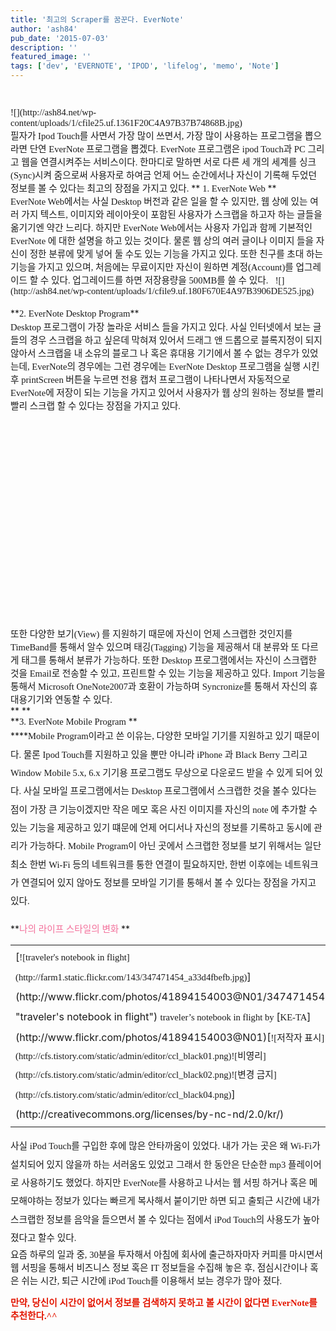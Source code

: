 ```yaml
---
title: '최고의 Scraper를 꿈꾼다. EverNote'
author: 'ash84'
pub_date: '2015-07-03'
description: ''
featured_image: ''
tags: ['dev', 'EVERNOTE', 'IPOD', 'lifelog', 'memo', 'Note']
---
```



<div style="line-height: 2; "><span style="FONT-FAMILY: Dotum"><span style="font-size: 11pt; "><span style="font-family: Dotum; ">﻿</span></span><span style="FONT-SIZE: 10pt"><span style="font-size: 11pt; "><span style="font-family: Dotum; ">﻿</span></span></span></span></div><div style="line-height: 2; "></div><span style="font-size: 11pt; "><span style="font-family: Dotum; ">![](http://ash84.net/wp-content/uploads/1/cfile25.uf.1361F20C4A97B37B74868B.jpg)</span></span>

<div style="line-height: 2; "></div><div style="line-height: 2; "></div><span style="font-size: 11pt; "><span style="font-family: Dotum; ">필자가 Ipod Touch를 사면서 가장 많이 쓰면서, 가장 많이 사용하는 프로그램을 뽑으라면 단연 EverNote 프로그램을 뽑겠다. EverNote 프로그램은 ipod Touch과 PC 그리고 웹을 연결시켜주는 서비스이다. 한마디로 말하면 서로 다른 세 개의 세계를 싱크(Sync)시켜 줌으로써 사용자로 하여금 언제 어느 순간에서나 자신이 기록해 두었던 정보를 볼 수 있다는 최고의 장점을 가지고 있다. </span></span>  
**  
<span style="font-size: 11pt; "><span style="font-family: Dotum; ">  
 1. EverNote Web </span></span>**

<div style="line-height: 2; "></div><div style="line-height: 2; "></div><span style="font-size: 11pt; "><span style="font-family: Dotum; ">EverNote Web에서는 사실 Desktop 버전과 같은 일을 할 수 있지만, 웹 상에 있는 여러 가지 텍스트, 이미지와 레이아웃이 포함된 사용자가 스크랩을 하고자 하는 글들을 옮기기엔 약간 느리다. 하지만 EverNote Web에서는 사용자 가입과 함께 기본적인 EverNote 에 대한 설명을 하고 있는 것이다. 물론 웹 상의 여러 글이나 이미지 들을 자신이 정한 분류에 맞게 넣어 둘 수도 있는 기능을 가지고 있다. 또한 친구를 초대 하는 기능을 가지고 있으며, 처음에는 무료이지만 자신이 원하면 계정(Account)를 업그레이드 할 수 있다. 업그레이드를 하면 저장용량을 500MB를 쓸 수 있다. </span></span>  
<span style="font-size: 11pt; "><span style="font-family: Dotum; ">  
  </span></span><span style="font-size: 11pt; "><span style="font-family: Dotum; ">![](http://ash84.net/wp-content/uploads/1/cfile9.uf.180F670E4A97B3906DE525.jpg)</span></span>

<div style="line-height: 2; "></div><div style="line-height: 2; "></div><span style="font-size: 11pt; "><span style="font-family: Dotum; "> </span></span>

<div style="line-height: 2; "></div>**<span style="font-size: 11pt; "><span style="font-family: Dotum; ">2. EverNote Desktop Program</span></span><span class="Apple-style-span" style="color: rgb(71, 71, 71); font-family: Batang, gulim, tahoma, sans-serif; line-height: 20px; "><span style="font-size: 11pt; "><span style="font-family: Dotum; ">﻿</span></span><span style="font-size: 12pt; "><span style="font-size: 11pt; "><span style="font-family: Dotum; ">﻿</span></span><span style="font-family: Dotum; "><span style="font-size: 11pt; "><span style="font-family: Dotum; ">﻿</span></span></span></span></span>**

<div style="line-height: 2; "></div><div style="line-height: 2; "></div><span style="font-size: 11pt; "><span style="font-family: Dotum; ">Desktop 프로그램이 가장 놀라운 서비스 들을 가지고 있다. 사실 인터넷에서 보는 글들의 경우 스크랩을 하고 싶은데 막혀져 있어서 드래그 앤 드롭으로 블록지정이 되지 않아서 스크랩을 내 소유의 블로그 나 혹은 휴대용 기기에서 볼 수 없는 경우가 있었는데, EverNote의 경우에는 그런 경우에는 EverNote Desktop 프로그램을 실행 시킨 후 printScreen 버튼을 누르면 전용 캡처 프로그램이 나타나면서 자동적으로 EverNote에 저장이 되는 기능을 가지고 있어서 사용자가 웹 상의 원하는 정보를 빨리빨리 스크랩 할 수 있다는 장점을 가지고 있다. </span></span>

<div style="line-height: 2; "></div><span style="font-size: 11pt; "><span style="font-family: Dotum; "><object height="344" width="425"><param name="movie" value="http://www.youtube.com/v/LNE0R3rEe5Q&hl=ko&fs=1&"></param><param name="allowFullScreen" value="true"></param><param name="allowscriptaccess" value="always"></param><embed allowfullscreen="true" allowscriptaccess="always" height="344" src="http://www.youtube.com/v/LNE0R3rEe5Q&hl=ko&fs=1&" type="application/x-shockwave-flash" width="425"></embed></object></span></span>

<div style="line-height: 2; "></div><span style="font-size: 11pt; "><span style="font-family: Dotum; ">또한 다양한 보기(View) 를 지원하기 때문에 자신이 언제 스크랩한 것인지를 TimeBand를 통해서 알수 있으며 태깅(Tagging) 기능을 제공해서 대 분류와 또 다르게 태그를 통해서 분류가 가능하다. 또한 Desktop 프로그램에서는 자신이 스크랩한 것을 Email로 전송할 수 있고, 프린트할 수 있는 기능을 제공하고 있다. Import 기능을 통해서 Microsoft OneNote2007과 호환이 가능하며 Syncronize를 통해서 자신의 휴대용기기와 연동할 수 있다. </span></span>

<div style="line-height: 2; "></div>**  
**

<div style="line-height: 2; "></div>**<span style="font-size: 11pt; "><span style="font-family: Dotum; ">3. EverNote Mobile Program </span></span>**

<div style="line-height: 2; ">****<span style="font-size: 11pt; "><span style="font-family: Dotum; ">Mobile Program이라고 쓴 이유는, 다양한 모바일 기기를 지원하고 있기 때문이다. 물론 Ipod Touch를 지원하고 있을 뿐만 아니라 iPhone 과 Black Berry 그리고 Window Mobile 5.x, 6.x 기기용 프로그램도 무상으로 다운로드 받을 수 있게 되어 있다. 사실 모바일 프로그램에서는 Desktop 프로그램에서 스크랩한 것을 볼수 있다는 점이 가장 큰 기능이겠지만 작은 메모 혹은 사진 이미지를 자신의 note 에 추가할 수 있는 기능을 제공하고 있기 떄문에 언제 어디서나 자신의 정보를 기록하고 동시에 관리가 가능하다. Mobile Program이 아닌 곳에서 스크랩한 정보를 보기 위해서는 일단 최소 한번 Wi-Fi 등의 네트워크를 통한 연결이 필요하지만, 한번 이후에는 네트워크가 연결되어 있지 않아도 정보를 모바일 기기를 통해서 볼 수 있다는 장점을 가지고 있다. </span></span></div><div style="line-height: 2; "></div><span style="font-size: 11pt; "><span style="font-family: Dotum; "> </span></span>

<div style="line-height: 2; "></div>**<font color="#f3709b"><span style="font-size: 11pt; "><span style="font-family: Dotum; ">나의 라이프 스타일의 변화 </span></span>  
</font>**

<div style="line-height: 2; "></div><div style="line-height: 2; "></div><table class="flickrImgSearch" style="line-height: 2; "><tbody><tr><td>[<span style="font-size: 11pt; "><span style="font-family: Dotum; ">![traveler's notebook in flight](http://farm1.static.flickr.com/143/347471454_a33d4fbefb.jpg)</span></span>](http://www.flickr.com/photos/41894154003@N01/347471454 "traveler's notebook in flight")  
<span><span style="font-size: 11pt; "><span style="font-family: Dotum; ">traveler’s notebook in flight by </span></span>[<span style="font-size: 11pt; "><span style="font-family: Dotum; ">KE-TA</span></span>](http://www.flickr.com/photos/41894154003@N01)</span><span style="font-size: 11pt; "><span style="font-family: Dotum; "></span></span>[<span style="font-size: 11pt; "><span style="font-family: Dotum; ">![저작자 표시](http://cfs.tistory.com/static/admin/editor/ccl_black01.png)</span></span><span style="font-size: 11pt; "><span style="font-family: Dotum; ">![비영리](http://cfs.tistory.com/static/admin/editor/ccl_black02.png)</span></span><span style="font-size: 11pt; "><span style="font-family: Dotum; ">![변경 금지](http://cfs.tistory.com/static/admin/editor/ccl_black04.png)</span></span>](http://creativecommons.org/licenses/by-nc-nd/2.0/kr/)</td></tr></tbody></table><div style="line-height: 2; "><span style="font-size: 11pt; "><span style="font-family: Dotum; ">  
 사실 iPod Touch를 구입한 후에 많은 안타까움이 있었다. 내가 가는 곳은 왜 Wi-Fi가 설치되어 있지 않을까 하는 서러움도 있었고 그래서 한 동안은 단순한 mp3 플레이어로 사용하기도 했었다. 하지만 EverNote를 사용하고 나서는 웹 서핑 하거나 혹은 메모해야하는 정보가 있다는 빠르게 복사해서 붙이기만 하면 되고 출퇴근 시간에 내가 스크랩한 정보를 음악을 들으면서 볼 수 있다는 점에서 iPod Touch의 사용도가 높아 졌다고 할수 있다. </span></span>

</div><div style="line-height: 2; "></div><span style="font-size: 11pt; "><span style="font-family: Dotum; ">요즘 하루의 일과 중, 30분을 투자해서 아침에 회사에 출근하자마자 커피를 마시면서 웹 서핑을 통해서 비즈니스 정보 혹은 IT 정보들을 수집해 놓은 후, 점심시간이나 혹은 쉬는 시간, 퇴근 시간에 iPod Touch를 이용해서 보는 경우가 많아 졌다. </span></span>

<font color="#e31600">**<span style="font-size: 11pt; "><span style="font-family: Dotum; ">만약, 당신이 시간이 없어서 정보를 검색하지 못하고 볼 시간이 없다면 EverNote를 추천한다.^^</span></span>**</font>



